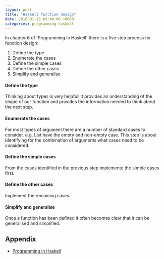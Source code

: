 ```yaml
---
layout: post
title: "Haskell function design"
date: 2018-01-12 06:40:00 +0000
categories: programming haskell
---
```


In chapter 6 of 'Programming in Haskell' there is a five step process for function design:

1. Define the type
2. Enumerate the cases
3. Define the simple cases
4. Define the other cases
5. Simplify and generalise


#### Define the type

Thinking about types is very helpfull it provides an understanding of the shape of our function and provides the information needed to think about the next step.

#### Enumerate the cases

For most types of argument there are a number of standard cases to consider. e.g. List have the empty and non-empty case.  This step is about identifying for the combination of arguments what cases need to be considered.

#### Define the simple cases

From the cases identified in the previous step implemente the simple cases first.

#### Define the other cases

Implement the remaining cases.

#### Simplify and generalise

Once a function has been defined it often becomes clear that it can be generalised and simplified.

## Appendix

* [Programming in Haskell](http://www.foyles.co.uk/witem/computing-it/programming-in-haskell,graham-hutton-9781316626221)
